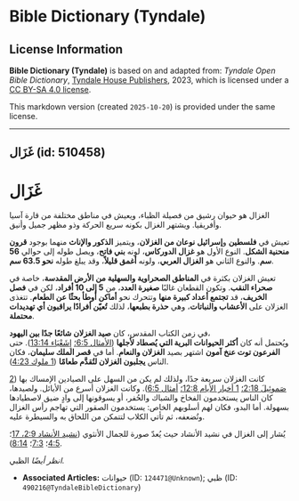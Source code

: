 # Bible Dictionary (Tyndale)

## License Information

**Bible Dictionary (Tyndale)** is based on and adapted from: _Tyndale Open Bible Dictionary_, [Tyndale House Publishers](https://tyndaleopenresources.com/), 2023, which is licensed under a [CC BY-SA 4.0 license](https://creativecommons.org/licenses/by-sa/4.0/legalcode.en).

This markdown version (created `2025-10-20`) is provided under the same license.



--------------------------------

## غَزَال (id: 510458)

غَزَال
======

الغزال هو حيوان رشيق من فصيلة الظباء، ويعيش في مناطق مختلفة من قارة آسيا وأفريقيا. ويشتهر الغزال بكونه سريع الحركة وذو مظهر جميل وأنيق.

تعيش في **فلسطين** و**إسرائيل** **نوعان من الغزلان**، ويتميز **الذكور والإناث** منهما بوجود **قرون منحنية الشكل**. النوع الأول هو **غزال الدوركاس**، لونه **بني فاتح**، ويصل طوله إلى حوالي **56 سم**. والنوع الثاني هو **الغزال العربي**، ولونه **أغمق قليلاً**، وقد يبلغ طوله **نحو 63\.5 سم**.

تعيش الغزلان بكثرة في **المناطق الصحراوية والسهلية من الأرض المقدسة**، خاصة في **صحراء النقب**. وتكون القطعان غالبًا **صغيرة العدد**، من **5 إلى 10 أفراد**، لكن في **فصل الخريف**، قد **تجتمع أعداد كبيرة منها** وتتحرك نحو **أماكن أوطأ بحثًا عن الطعام**. تتغذى الغزلان على **الأعشاب والنباتات**، وهي **حذرة بطبعها**، لذلك **تُعيّن أفرادًا يراقبون أي تهديدات محتملة**.

في زمن الكتاب المقدس، كان **صيد الغزلان شائعًا جدًا بين اليهود**،  
ويُحتمل أنه كان **أكثر الحيوانات البرية التي يُصطاد لأجلها** ([الأمثال 6:5؛](https://ref.ly/Prov6:5) [إِشَعْيَاء 13:14](https://ref.ly/Isa13:14)). حتى **الفرعون توت عنخ آمون** اشتهر بصيد **الغزلان والنعام**. أما في **قصر الملك سليمان**، فكان الناس **يجلبون الغزلان لتُقدَّم طعامًا** ([1 ملوك 4:23](https://ref.ly/1Kgs4:23)).

كانت الغزلان سريعة جدًا، ولذلك لم يكن من السهل على الصيادين الإمساك بها ([2 صَموئِيلَ 2:18؛](https://ref.ly/2Sam2:18) [1 أخبار الأيام 12:8؛](https://ref.ly/1Chr12:8) [أمثال 6:5](https://ref.ly/Prov6:5)). وكانت الغزلان أسرع من الأيائل. ولصيدها، كان الناس يستخدمون الفخاخ والشباك والحُفر، أو يسوقونها إلى وادٍ ضيق لاصطيادها بسهولة. أما البدو، فكان لهم أسلوبهم الخاص: يستخدمون الصقور التي تهاجم رأس الغزال وتُضعفه، ثم تأتي الكلاب لتتمكن من اللحاق به والسيطرة عليه.

يُشار إلى الغزال في نشيد الأنشاد حيث يُعدّ صورة للجمال الأنثوي ([نشيد الأنشاد 2:9، 17](https://ref.ly/Song2:9,Song2:17)؛ [4:5](https://ref.ly/Song4:5)؛ [7:3](https://ref.ly/Song7:3)؛ [8:14](https://ref.ly/Song8:14)).

*انظر أيضًا* الظبي.

* **Associated Articles:** حيوانات (ID: `124471@Unknown`); ظبي (ID: `490216@TyndaleBibleDictionary`)

